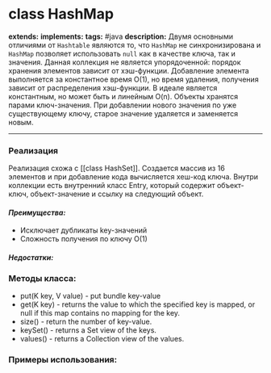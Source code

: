 # class HashMap
**extends:** 
**implements:** 
**tags:** #java
**description:**  Двумя основными отличиями от `Hashtable` являются то, что `HashMap` не синхронизирована и `HashMap` позволяет использовать `null` как в качестве ключа, так и значения. Данная коллекция не является упорядоченной: порядок хранения элементов зависит от хэш-функции. Добавление элемента выполняется за константное время O(1), но время удаления, получения зависит от распределения хэш-функции. В идеале является константным, но может быть и линейным O(n). Объекты хранятся парами ключ-значения. При добавлении нового значения по уже существующему ключу, старое значение удаляется и заменяется новым.

---
### Реализация 
Реализация схожа с [[class HashSet]]. Создается массив из 16 элементов и при добавление кода вычисляется хеш-код ключа. Внутри коллекции есть внутренний класс Entry, который содержит объект-ключ, объект-значение и ссылку на следующий объект.

#### *Преимущества:*
-  Исключает дубликаты key-значений
-  Сложность получения по ключу O(1)

#### *Недостатки:*


### Методы класса:
- put(K key, V value) - put bundle key-value
- get(K key) - returns the value to which the specified key is mapped, or null if this map contains no mapping for the key.
- size() - return the number of key-value.
- keySet() - returns a Set view of the keys.
- values() - returns a Collection view of the values.

### Примеры использования:
